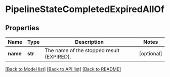 # PipelineStateCompletedExpiredAllOf

## Properties
Name | Type | Description | Notes
------------ | ------------- | ------------- | -------------
**name** | **str** | The name of the stopped result (EXPIRED). | [optional] 

[[Back to Model list]](../README.md#documentation-for-models) [[Back to API list]](../README.md#documentation-for-api-endpoints) [[Back to README]](../README.md)


